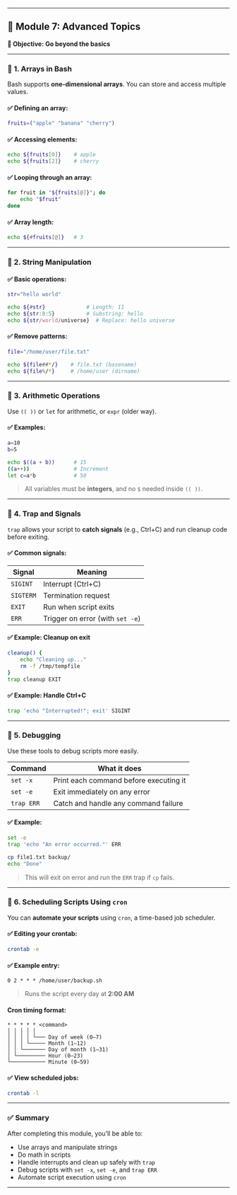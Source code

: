 
---

## 📘 Module 7: Advanced Topics

**🎯 Objective: Go beyond the basics**

---

### 🔹 **1. Arrays in Bash**

Bash supports **one-dimensional arrays**. You can store and access multiple values.

#### ✅ Defining an array:

```bash
fruits=("apple" "banana" "cherry")
```

#### ✅ Accessing elements:

```bash
echo ${fruits[0]}    # apple
echo ${fruits[2]}    # cherry
```

#### ✅ Looping through an array:

```bash
for fruit in "${fruits[@]}"; do
    echo "$fruit"
done
```

#### ✅ Array length:

```bash
echo ${#fruits[@]}   # 3
```

---

### 🔹 **2. String Manipulation**

#### ✅ Basic operations:

```bash
str="hello world"

echo ${#str}             # Length: 11
echo ${str:0:5}          # Substring: hello
echo ${str/world/universe}  # Replace: hello universe
```

#### ✅ Remove patterns:

```bash
file="/home/user/file.txt"

echo ${file##*/}    # file.txt (basename)
echo ${file%/*}     # /home/user (dirname)
```

---

### 🔹 **3. Arithmetic Operations**

Use `(( ))` or `let` for arithmetic, or `expr` (older way).

#### ✅ Examples:

```bash
a=10
b=5

echo $((a + b))      # 15
((a++))              # Increment
let c=a*b            # 50
```

> All variables must be **integers**, and no `$` needed inside `(( ))`.

---

### 🔹 **4. Trap and Signals**

`trap` allows your script to **catch signals** (e.g., Ctrl+C) and run cleanup code before exiting.

#### ✅ Common signals:

| Signal    | Meaning                          |
| --------- | -------------------------------- |
| `SIGINT`  | Interrupt (Ctrl+C)               |
| `SIGTERM` | Termination request              |
| `EXIT`    | Run when script exits            |
| `ERR`     | Trigger on error (with `set -e`) |

#### ✅ Example: Cleanup on exit

```bash
cleanup() {
    echo "Cleaning up..."
    rm -f /tmp/tempfile
}
trap cleanup EXIT
```

#### ✅ Example: Handle Ctrl+C

```bash
trap 'echo "Interrupted!"; exit' SIGINT
```

---

### 🔹 **5. Debugging**

Use these tools to debug scripts more easily.

| Command    | What it does                           |
| ---------- | -------------------------------------- |
| `set -x`   | Print each command before executing it |
| `set -e`   | Exit immediately on any error          |
| `trap ERR` | Catch and handle any command failure   |

#### ✅ Example:

```bash
set -e
trap 'echo "An error occurred."' ERR

cp file1.txt backup/
echo "Done"
```

> This will exit on error and run the `ERR` trap if `cp` fails.

---

### 🔹 **6. Scheduling Scripts Using `cron`**

You can **automate your scripts** using `cron`, a time-based job scheduler.

#### ✅ Editing your crontab:

```bash
crontab -e
```

#### ✅ Example entry:

```cron
0 2 * * * /home/user/backup.sh
```

> Runs the script every day at **2:00 AM**

#### Cron timing format:

```
* * * * * <command>
│ │ │ │ │
│ │ │ │ └─── Day of week (0–7)
│ │ │ └───── Month (1–12)
│ │ └─────── Day of month (1–31)
│ └───────── Hour (0–23)
└─────────── Minute (0–59)
```

#### ✅ View scheduled jobs:

```bash
crontab -l
```

---

### ✅ Summary

After completing this module, you’ll be able to:

* Use arrays and manipulate strings
* Do math in scripts
* Handle interrupts and clean up safely with `trap`
* Debug scripts with `set -x`, `set -e`, and `trap ERR`
* Automate script execution using `cron`

---
